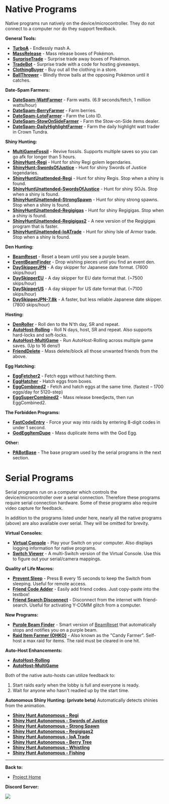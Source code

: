 # Native Programs

Native programs run natively on the device/microcontroller. They do not connect to a computer nor do they support feedback.

**General Tools:**
- [**TurboA**](NativePrograms/TurboA.md) - Endlessly mash A.
- [**MassRelease**](NativePrograms/MassRelease.md) - Mass release boxes of Pokémon.
- [**SurpriseTrade**](NativePrograms/SurpriseTrade.md) - Surprise trade away boxes of Pokémon.
- [**TradeBot**](NativePrograms/TradeBot.md) - Surprise trade with a code for hosting giveaways.
- [**ClothingBuyer**](NativePrograms/ClothingBuyer.md) - Buy out all the clothing in a store.
- [**BallThrower**](NativePrograms/BallThrower.md) - Blindly throw balls at the opposing Pokémon until it catches.

**Date-Spam Farmers:**
- [**DateSpam-WattFarmer**](NativePrograms/DateSpam-WattFarmer.md) - Farm watts. (6.9 seconds/fetch, 1 million watts/hour)
- [**DateSpam-BerryFarmer**](NativePrograms/DateSpam-BerryFarmer.md) - Farm berries.
- [**DateSpam-LotoFarmer**](NativePrograms/DateSpam-LotoFarmer.md) - Farm the Loto ID.
- [**DateSpam-StowOnSideFarmer**](NativePrograms/DateSpam-StowOnSideFarmer.md) - Farm the Stow-on-Side items dealer.
- [**DateSpam-DailyHighlightFarmer**](NativePrograms/DateSpam-DailyHighlightFarmer.md) - Farm the daily highlight watt trader in Crown Tundra.

**Shiny Hunting:**
- [**MultiGameFossil**](NativePrograms/MultiGameFossil.md) - Revive fossils. Supports multiple saves so you can go afk for longer than 5 hours.
- [**ShinyHunt-Regi**](NativePrograms/ShinyHunt-Regi.md) - Hunt for shiny Regi golem legendaries.
- [**ShinyHunt-SwordsOfJustice**](NativePrograms/ShinyHunt-SwordsOfJustice.md) - Hunt for shiny Swords of Justice legendaries.
- [**ShinyHuntUnattended-Regi**](NativePrograms/ShinyHuntUnattended-Regi.md) - Hunt for shiny Regis. Stop when a shiny is found.
- [**ShinyHuntUnattended-SwordsOfJustice**](NativePrograms/ShinyHuntUnattended-SwordsOfJustice.md) - Hunt for shiny SOJs. Stop when a shiny is found.
- [**ShinyHuntUnattended-StrongSpawn**](NativePrograms/ShinyHuntUnattended-StrongSpawn.md) - Hunt for shiny strong spawns. Stop when a shiny is found.
- [**ShinyHuntUnattended-Regigigas**](NativePrograms/ShinyHuntUnattended-Regigigas.md) - Hunt for shiny Regigigas. Stop when a shiny is found.
- [**ShinyHuntUnattended-Regigigas2**](NativePrograms/ShinyHuntUnattended-Regigigas2.md) - A new version of the Regigigas program that is faster.
- [**ShinyHuntUnattended-IoATrade**](NativePrograms/ShinyHuntUnattended-IoATrade.md) - Hunt for shiny Isle of Armor trade. Stop when a shiny is found.

**Den Hunting:**
- [**BeamReset**](NativePrograms/BeamReset.md) - Reset a beam until you see a purple beam.
- [**EventBeamFinder**](NativePrograms/EventBeamFinder.md) - Drop wishing pieces until you find an event den.
- [**DaySkipperJPN**](NativePrograms/DaySkipperJPN.md) - A day skipper for Japanese date format. (7600 skips/hour)
- [**DaySkipperEU**](NativePrograms/DaySkipperEU.md) - A day skipper for EU date format that.  (~7500 skips/hour)
- [**DaySkipperUS**](NativePrograms/DaySkipperUS.md) - A day skipper for US date format that.  (~7100 skips/hour)
- [**DaySkipperJPN-7.8k**](NativePrograms/DaySkipperJPN-7.8k.md) - A faster, but less reliable Japanese date skipper. (7800 skips/hour) 

**Hosting:**
- [**DenRoller**](NativePrograms/DenRoller.md) - Roll den to the N'th day, SR and repeat.
- [**AutoHost-Rolling**](NativePrograms/AutoHost-Rolling.md) - Roll N days, host, SR and repeat. Also supports hard-locks and soft-locks.
- [**AutoHost-MultiGame**](NativePrograms/AutoHost-MultiGame.md) - Run AutoHost-Rolling across multiple game saves. (Up to 16 dens!)
- [**FriendDelete**](NativePrograms/FriendDelete.md) - Mass delete/block all those unwanted friends from the above.

**Egg Hatching:**
- [**EggFetcher2**](NativePrograms/EggFetcher2.md) - Fetch eggs without hatching them.
- [**EggHatcher**](NativePrograms/EggHatcher.md) - Hatch eggs from boxes.
- [**EggCombined2**](NativePrograms/EggCombined2.md) - Fetch and hatch eggs at the same time. (fastest – 1700 eggs/day for 5120-step)
- [**EggSuperCombined2**](NativePrograms/EggSuperCombined2.md) - Mass release breedjects, then run EggCombined2.

**The Forbidden Programs:**
- [**FastCodeEntry**](NativePrograms/FastCodeEntry.md) - Force your way into raids by entering 8-digit codes in under 1 second.
- [**GodEggItemDupe**](NativePrograms/GodEggItemDupe.md) - Mass duplicate items with the God Egg.

**Other:**
- [**PABotBase**](NativePrograms/PABotBase.md) - The base program used by the serial programs in the next section.


# Serial Programs

Serial programs run on a computer which controls the device/microcontroller over a serial connection. Therefore these programs require serial connection hardware. Some of these programs also require video capture for feedback.

In addition to the programs listed under here, nearly all the native programs (above) are also available over serial. They will be omitted for brevity.

**Virtual Consoles:**
- [**Virtual Console**](SerialPrograms/VirtualConsole.md) - Play your Switch on your computer. Also displays logging information for native programs.
- [**Switch Viewer**](SerialPrograms/SwitchViewer.md) - A multi-Switch version of the Virtual Console. Use this to figure out your serial/camera mappings.

**Quality of Life Macros:**
- [**Prevent Sleep**](SerialPrograms/PreventSleep.md) - Press B every 15 seconds to keep the Switch from sleeping. Useful for remote access.
- [**Friend Code Adder**](SerialPrograms/FriendCodeAdder.md) - Easily add friend codes. Just copy-paste into the textbox!
- [**Friend Search Disconnect**](SerialPrograms/FriendSearchDisconnect.md) - Disconnect from the internet with friend-search. Useful for activating Y-COMM glitch from a computer.

**New Programs:**
 - [**Purple Beam Finder**](SerialPrograms/PurpleBeamFinder.md) - Smart version of [BeamReset](NativePrograms/BeamReset.md) that automatically stops and notifies you on a purple beam.
- [**Raid Item Farmer (OHKO)**](SerialPrograms/RaidItemFarmerOHKO.md) - Also known as the "Candy Farmer". Self-host a max raid for items. The raid must be cleared in one hit.

**Auto-Host Enhancements:**
- [**AutoHost-Rolling**](NativePrograms/AutoHost-Rolling.md)
- [**AutoHost-MultiGame**](NativePrograms/AutoHost-MultiGame.md)

Both of the native auto-hosts can utilize feedback to:
1. Start raids early when the lobby is full and everyone is ready.
2. Wait for anyone who hasn't readied up by the start time.

**Autonomous Shiny Hunting: (private beta)** Automatically detects shinies from the animation.
- [**Shiny Hunt Autonomous - Regi**](SerialPrograms/ShinyHuntAutonomous-Regi.md)
- [**Shiny Hunt Autonomous - Swords of Justice**](SerialPrograms/ShinyHuntAutonomous-SwordsOfJustice.md)
- [**Shiny Hunt Autonomous - Strong Spawn**](SerialPrograms/ShinyHuntAutonomous-StrongSpawn.md)
- [**Shiny Hunt Autonomous - Regigigas2**](SerialPrograms/ShinyHuntAutonomous-Regigigas2.md)
- [**Shiny Hunt Autonomous - IoA Trade**](SerialPrograms/ShinyHuntAutonomous-IoATrade.md)
- [**Shiny Hunt Autonomous - Berry Tree**](SerialPrograms/ShinyHuntAutonomous-BerryTree.md)
- [**Shiny Hunt Autonomous - Whistling**](SerialPrograms/ShinyHuntAutonomous-Whistling.md)
- [**Shiny Hunt Autonomous - Fishing**](SerialPrograms/ShinyHuntAutonomous-Fishing.md)

<hr>

**Back to:**
- [Project Home](/README.md)

**Discord Server:** 

[<img src="https://canary.discordapp.com/api/guilds/695809740428673034/widget.png?style=banner2">](https://discord.gg/cQ4gWxN)






